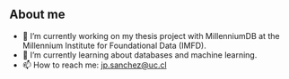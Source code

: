 ## About me

- 🔭 I’m currently working on my thesis project with MillenniumDB at the Millennium Institute for Foundational Data (IMFD).
- 🌱 I’m currently learning about databases and machine learning.
- 📫 How to reach me: jp.sanchez@uc.cl
